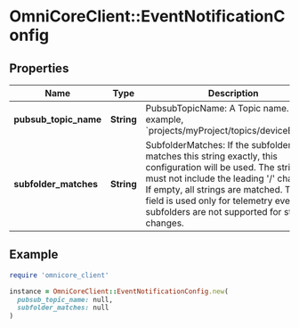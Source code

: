 # OmniCoreClient::EventNotificationConfig

## Properties

| Name | Type | Description | Notes |
| ---- | ---- | ----------- | ----- |
| **pubsub_topic_name** | **String** | PubsubTopicName: A Topic name. For example, &#x60;projects/myProject/topics/deviceEvents&#x60;. | [optional] |
| **subfolder_matches** | **String** | SubfolderMatches: If the subfolder name matches this string exactly, this configuration will be used. The string must not include the leading &#39;/&#39; character. If empty, all strings are matched. This field is used only for telemetry events; subfolders are not supported for state changes. | [optional] |

## Example

```ruby
require 'omnicore_client'

instance = OmniCoreClient::EventNotificationConfig.new(
  pubsub_topic_name: null,
  subfolder_matches: null
)
```


